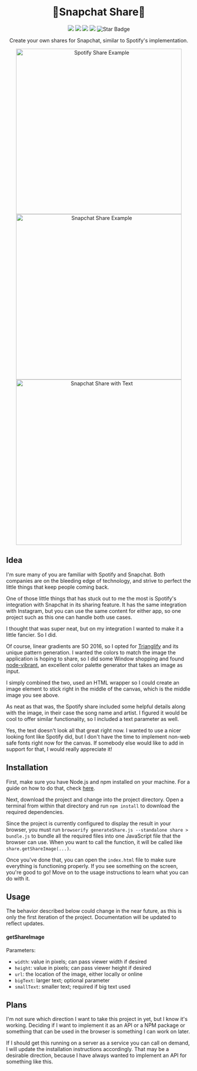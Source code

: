 <p align="center">
  <h1 align="center">👻Snapchat Share👻</h1>
</p>

<p align="center">
   <img src="https://img.shields.io/badge/language-HTML-red"/>
   <img src="https://img.shields.io/github/license/ajmeese7/snapchat-share"/>
   <img src="https://img.shields.io/github/stars/ajmeese7/snapchat-share"/>
   <img src="https://img.shields.io/github/forks/ajmeese7/snapchat-share"/>
   <img src="https://img.shields.io/static/v1?label=%F0%9F%8C%9F&message=If%20Useful&style=style=flat&color=BC4E99" alt="Star Badge"/>
</p>

<p align="center">Create your own shares for Snapchat, similar to Spotify's implementation.</p>
<p align="center">
  <img height="450px" title="Spotify Share Example" alt="Spotify Share Example" src="https://user-images.githubusercontent.com/17814535/85864633-666cd600-b78a-11ea-8665-21e1e6b60504.jpg">
  <img height="450px" title="Snapchat Share Example" alt="Snapchat Share Example" src="https://user-images.githubusercontent.com/17814535/85798729-92914400-b703-11ea-9844-710d9b3753e7.png">
  <img height="450px" title="Snapchat Share with Text" alt="Snapchat Share with Text" src="https://user-images.githubusercontent.com/17814535/85852715-c6f21800-b776-11ea-8ed2-786f770276fd.png">
</p>

## Idea
I'm sure many of you are familiar with Spotify and Snapchat. Both companies
are on the bleeding edge of technology, and strive to perfect the little 
things that keep people coming back.

One of those little things that has stuck out to me the most is Spotify's
integration with Snapchat in its sharing feature. It has the same integration
with Instagram, but you can use the same content for either app, so one
project such as this one can handle both use cases.

I thought that was super neat, but on my integration I wanted to make it a little
fancier. So I did.

Of course, linear gradients are SO 2016, so I opted for [Trianglify](https://github.com/qrohlf/trianglify)
and its unique pattern generation. I wanted the colors to match the image
the application is hoping to share, so I did some Window shopping and found
[node-vibrant](https://github.com/Vibrant-Colors/node-vibrant), an excellent
color palette generator that takes an image as input.

I simply combined the two, used an HTML wrapper so I could create an image
element to stick right in the middle of the canvas, which is the middle image
you see above.

As neat as that was, the Spotify share included some helpful details along with
the image, in their case the song name and artist. I figured it would be cool
to offer similar functionality, so I included a text parameter as well.

Yes, the text doesn't look all that great right now. I wanted to use a nicer looking
font like Spotify did, but I don't have the time to implement non-web safe fonts right
now for the canvas. If somebody else would like to add in support for that, I would
really appreciate it!

## Installation
First, make sure you have Node.js and npm installed on your machine. For a guide on
how to do that, check [here](https://treehouse.github.io/installation-guides/windows/node-windows.html).

Next, download the project and change into the project directory. Open a terminal from
within that directory and run `npm install` to download the required dependencies.

Since the project is currently configured to display the result in your browser,
you must run `browserify generateShare.js --standalone share > bundle.js` to bundle all the required files
into one JavaScript file that the browser can use. When you want to call the function, it will 
be called like `share.getShareImage(...)`.

Once you've done that, you can open the `index.html` file to make sure everything is
functioning properly. If you see something on the screen, you're good to go! Move on
to the usage instructions to learn what you can do with it.

## Usage
The behavior described below could change in the near future, as this is only the
first iteration of the project. Documentation will be updated to reflect updates.

#### getShareImage
Parameters:
- `width`: value in pixels; can pass viewer width if desired
- `height`: value in pixels; can pass viewer height if desired
- `url`: the location of the image, either locally or online
- `bigText`: larger text; optional parameter
- `smallText`:  smaller text; required if big text used

## Plans
I'm not sure which direction I want to take this project in yet, but I 
know it's working. Deciding if I want to implement it as an API or
a NPM package or something that can be used in the browser is something
I can work on later.

If I should get this running on a server as a service you can call on
demand, I will update the installation instructions accordingly. That
may be a desirable direction, because I have always wanted to implement
an API for something like this.
